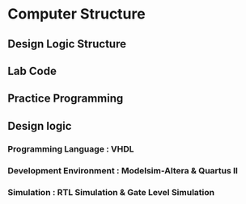 # Computer Structure
## Design Logic Structure
## Lab Code
## Practice Programming 
## Design logic
### Programming Language : VHDL
### Development Environment : Modelsim-Altera & Quartus II
### Simulation : RTL Simulation & Gate Level Simulation
